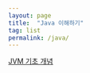 ```yaml
---
layout: page 
title:  "Java 이해하기"
tag: list
permalink: /java/
---
```


[JVM 기초 개념][jvm architecture]



[jvm architecture]: https://m0mf.github.io/java/jvm/2025/04/15/jvm-architecture.html